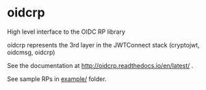 # oidcrp
High level interface to the OIDC RP library

oidcrp represents the 3rd layer in the
JWTConnect stack (cryptojwt, oidcmsg, oidcrp)

See the documentation at http://oidcrp.readthedocs.io/en/latest/ .

See sample RPs in [example/](https://github.com/IdentityPython/JWTConnect-Python-OidcRP/tree/master/example) folder.
